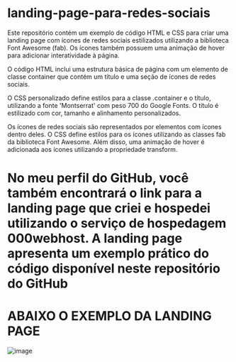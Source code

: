 # landing-page-para-redes-sociais
Este repositório contém um exemplo de código HTML e CSS para criar uma landing page com ícones de redes sociais estilizados utilizando a biblioteca Font Awesome (fab). Os ícones também possuem uma animação de hover para adicionar interatividade à página.

O código HTML inclui uma estrutura básica de página com um elemento de classe container que contém um título e uma seção de ícones de redes sociais.

O CSS personalizado define estilos para a classe .container e o título, utilizando a fonte 'Montserrat' com peso 700 do Google Fonts. O título é estilizado com cor, tamanho e alinhamento personalizados.

Os ícones de redes sociais são representados por elementos com ícones dentro deles. O CSS define estilos para os ícones utilizando as classes fab da biblioteca Font Awesome. Além disso, uma animação de hover é adicionada aos ícones utilizando a propriedade transform.

<h1>No meu perfil do GitHub, você também encontrará o link para a landing page que criei e hospedei utilizando o serviço de hospedagem 000webhost. A landing page apresenta um exemplo prático do código disponível neste repositório do GitHub </h1>

<h1>ABAIXO O EXEMPLO DA LANDING PAGE</h1>

![image](https://github.com/joaovt2/landing-page-para-redes-sociais/assets/76740018/9e58ed77-8e07-455d-978e-bbed18d15f33)

